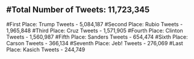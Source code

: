 #Total Number of Tweets: 11,723,345 
---
#First Place: Trump Tweets - 5,084,187
#Second Place: Rubio Tweets - 1,965,848
#Third Place: Cruz Tweets - 1,571,905
#Fourth Place: Clinton Tweets - 1,560,987
#Fifth Place: Sanders Tweets - 654,474
#Sixth Place: Carson Tweets - 366,134
#Seventh Place: Jeb! Tweets - 276,069
#Last Place: Kasich Tweets - 244,749
